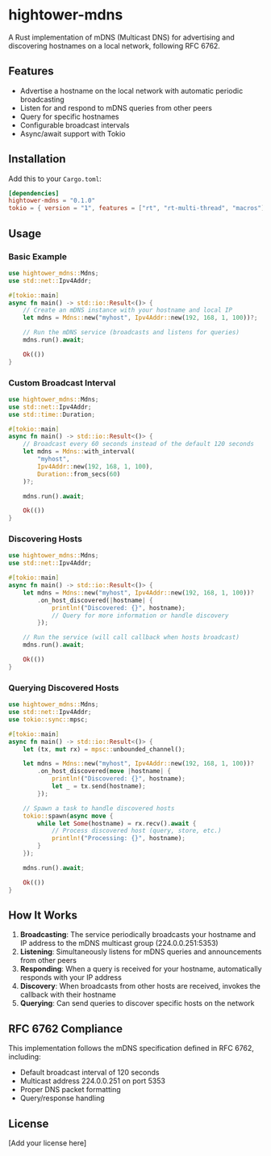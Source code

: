 # hightower-mdns

A Rust implementation of mDNS (Multicast DNS) for advertising and discovering hostnames on a local network, following RFC 6762.

## Features

- Advertise a hostname on the local network with automatic periodic broadcasting
- Listen for and respond to mDNS queries from other peers
- Query for specific hostnames
- Configurable broadcast intervals
- Async/await support with Tokio

## Installation

Add this to your `Cargo.toml`:

```toml
[dependencies]
hightower-mdns = "0.1.0"
tokio = { version = "1", features = ["rt", "rt-multi-thread", "macros"] }
```

## Usage

### Basic Example

```rust
use hightower_mdns::Mdns;
use std::net::Ipv4Addr;

#[tokio::main]
async fn main() -> std::io::Result<()> {
    // Create an mDNS instance with your hostname and local IP
    let mdns = Mdns::new("myhost", Ipv4Addr::new(192, 168, 1, 100))?;

    // Run the mDNS service (broadcasts and listens for queries)
    mdns.run().await;

    Ok(())
}
```

### Custom Broadcast Interval

```rust
use hightower_mdns::Mdns;
use std::net::Ipv4Addr;
use std::time::Duration;

#[tokio::main]
async fn main() -> std::io::Result<()> {
    // Broadcast every 60 seconds instead of the default 120 seconds
    let mdns = Mdns::with_interval(
        "myhost",
        Ipv4Addr::new(192, 168, 1, 100),
        Duration::from_secs(60)
    )?;

    mdns.run().await;

    Ok(())
}
```

### Discovering Hosts

```rust
use hightower_mdns::Mdns;
use std::net::Ipv4Addr;

#[tokio::main]
async fn main() -> std::io::Result<()> {
    let mdns = Mdns::new("myhost", Ipv4Addr::new(192, 168, 1, 100))?
        .on_host_discovered(|hostname| {
            println!("Discovered: {}", hostname);
            // Query for more information or handle discovery
        });

    // Run the service (will call callback when hosts broadcast)
    mdns.run().await;

    Ok(())
}
```

### Querying Discovered Hosts

```rust
use hightower_mdns::Mdns;
use std::net::Ipv4Addr;
use tokio::sync::mpsc;

#[tokio::main]
async fn main() -> std::io::Result<()> {
    let (tx, mut rx) = mpsc::unbounded_channel();

    let mdns = Mdns::new("myhost", Ipv4Addr::new(192, 168, 1, 100))?
        .on_host_discovered(move |hostname| {
            println!("Discovered: {}", hostname);
            let _ = tx.send(hostname);
        });

    // Spawn a task to handle discovered hosts
    tokio::spawn(async move {
        while let Some(hostname) = rx.recv().await {
            // Process discovered host (query, store, etc.)
            println!("Processing: {}", hostname);
        }
    });

    mdns.run().await;

    Ok(())
}
```

## How It Works

1. **Broadcasting**: The service periodically broadcasts your hostname and IP address to the mDNS multicast group (224.0.0.251:5353)
2. **Listening**: Simultaneously listens for mDNS queries and announcements from other peers
3. **Responding**: When a query is received for your hostname, automatically responds with your IP address
4. **Discovery**: When broadcasts from other hosts are received, invokes the callback with their hostname
5. **Querying**: Can send queries to discover specific hosts on the network

## RFC 6762 Compliance

This implementation follows the mDNS specification defined in RFC 6762, including:
- Default broadcast interval of 120 seconds
- Multicast address 224.0.0.251 on port 5353
- Proper DNS packet formatting
- Query/response handling

## License

[Add your license here]